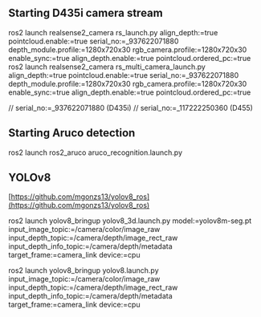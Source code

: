 ## Starting D435i camera stream

ros2 launch realsense2_camera rs_launch.py align_depth:=true pointcloud.enable:=true serial_no:=_937622071880 depth_module.profile:=1280x720x30 rgb_camera.profile:=1280x720x30 enable_sync:=true align_depth.enable:=true pointcloud.ordered_pc:=true 
ros2 launch realsense2_camera rs_multi_camera_launch.py align_depth:=true pointcloud.enable:=true serial_no:=_937622071880 depth_module.profile:=1280x720x30 rgb_camera.profile:=1280x720x30 enable_sync:=true align_depth.enable:=true pointcloud.ordered_pc:=true

// serial_no:=_937622071880 (D435i)
// serial_no:=_117222250360 (D455)

## Starting Aruco detection

ros2 launch ros2_aruco aruco_recognition.launch.py

## YOLOv8

[https://github.com/mgonzs13/yolov8_ros](https://github.com/mgonzs13/yolov8_ros)

ros2 launch yolov8_bringup yolov8_3d.launch.py model:=yolov8m-seg.pt input_image_topic:=/camera/color/image_raw input_depth_topic:=/camera/depth/image_rect_raw input_depth_info_topic:=/camera/depth/metadata target_frame:=camera_link device:=cpu


ros2 launch yolov8_bringup yolov8.launch.py input_image_topic:=/camera/color/image_raw input_depth_topic:=/camera/depth/image_rect_raw input_depth_info_topic:=/camera/depth/metadata target_frame:=camera_link device:=cpu